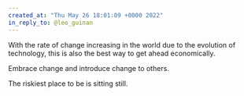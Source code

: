 ```yaml
---
created_at: "Thu May 26 18:01:09 +0000 2022"
in_reply_to: @leo_guinan
---
```


With the rate of change increasing in the world due to the evolution of technology, this is also the best way to get ahead economically. 

Embrace change and introduce change to others.

The riskiest place to be is sitting still.